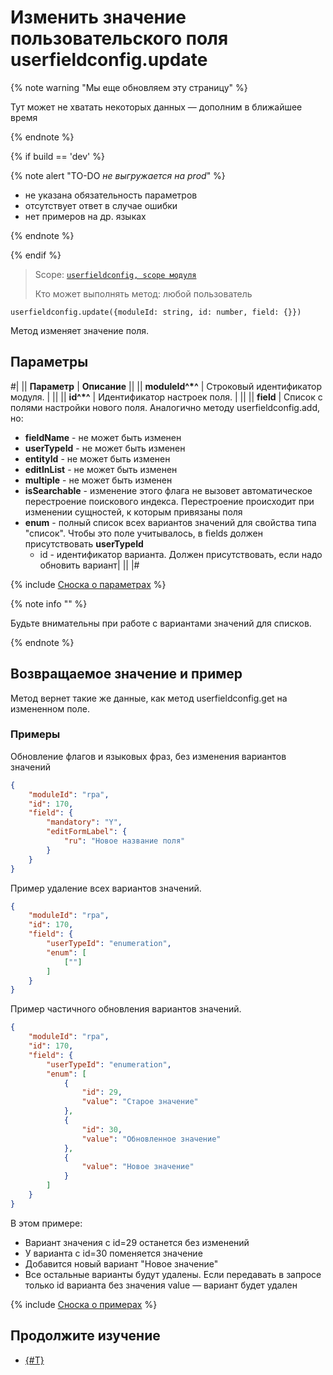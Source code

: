 # Изменить значение пользовательского поля userfieldconfig.update

{% note warning "Мы еще обновляем эту страницу" %}

Тут может не хватать некоторых данных — дополним в ближайшее время

{% endnote %}

{% if build == 'dev' %}

{% note alert "TO-DO _не выгружается на prod_" %}

- не указана обязательность параметров
- отсутствует ответ в случае ошибки
- нет примеров на др. языках
  
{% endnote %}

{% endif %}

> Scope: [`userfieldconfig, scope модуля`](../../../../scopes/permissions.md)
>
> Кто может выполнять метод: любой пользователь

```http
userfieldconfig.update({moduleId: string, id: number, field: {}})
```

Метод изменяет значение поля.

## Параметры

#|
|| **Параметр** | **Описание** ||
|| **moduleId^*^** | Строковый идентификатор модуля.  | ||
|| **id^*^** | Идентификатор настроек поля.  | ||
|| **field** | Список с полями настройки нового поля. Аналогично методу userfieldconfig.add, но:
- **fieldName** - не может быть изменен
- **userTypeId** - не может быть изменен
- **entityId** - не может быть изменен
- **editInList** - не может быть изменен
- **multiple** - не может быть изменен
- **isSearchable** - изменение этого флага не вызовет автоматическое перестроение поискового индекса. Перестроение происходит при изменении сущностей, к которым привязаны поля
- **enum** - полный список всех вариантов значений для свойства типа "список". Чтобы это поле учитывалось, в fields должен присутствовать **userTypeId** 
  - id - идентификатор варианта. Должен присутствовать, если надо обновить вариант| ||
|#

{% include [Сноска о параметрах](../../../../../_includes/required.md) %}

{% note info "" %}

Будьте внимательны при работе с вариантами значений для списков.

{% endnote %}

## Возвращаемое значение и пример

Метод вернет такие же данные, как метод userfieldconfig.get на измененном поле.

### Примеры

Обновление флагов и языковых фраз, без изменения вариантов значений

```json
{
    "moduleId": "rpa",
    "id": 170,
    "field": {
        "mandatory": "Y",
        "editFormLabel": {
            "ru": "Новое название поля"
        }    
    }
}
```

Пример удаление всех вариантов значений.

```json
{
    "moduleId": "rpa",
    "id": 170,
    "field": {
        "userTypeId": "enumeration",
        "enum": [
            [""]
        ]    
    }
}
```

Пример частичного обновления вариантов значений.

```json
{
    "moduleId": "rpa",
    "id": 170,
    "field": {
        "userTypeId": "enumeration",
        "enum": [
            {
                "id": 29,
                "value": "Старое значение"
            },
            {
                "id": 30,
                "value": "Обновленное значение"
            },
            {
                "value": "Новое значение"
            }
        ]    
    }
}
```

В этом примере:
- Вариант значения с id=29 останется без изменений
- У варианта с id=30 поменяется значение
- Добавится новый вариант "Новое значение"
- Все остальные варианты будут удалены. Если передавать в запросе только id варианта без значения value — вариант будет удален

  
{% include [Сноска о примерах](../../../../../_includes/examples.md) %}

## Продолжите изучение

- [{#T}](../../../../../tutorials/crm/how-to-add-crm-objects/how-to-add-precision-to-user-field.md)
